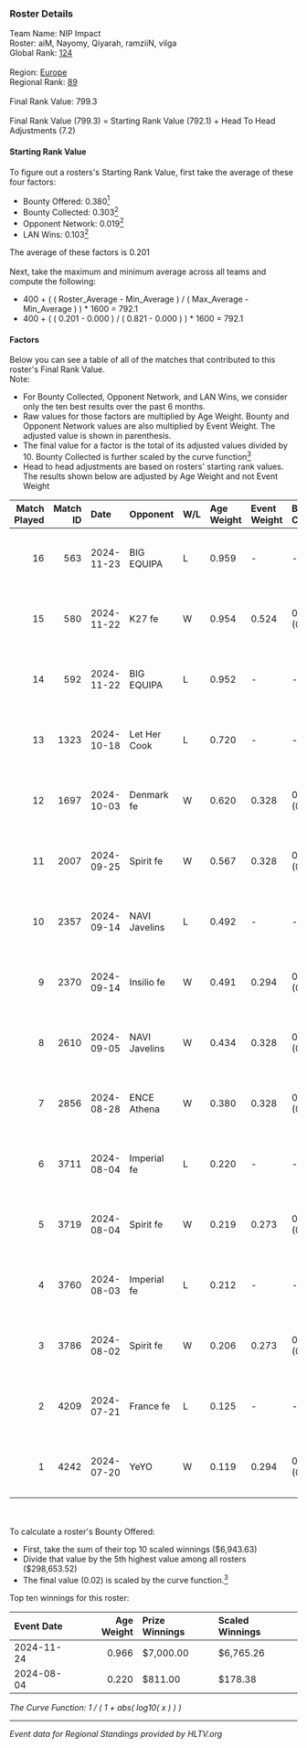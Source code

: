 ### Roster Details<br />
Team Name: NIP Impact<br />
Roster: aiM, Nayomy, Qiyarah, ramziiN, vilga<br />
Global Rank: [124](../../standings_global_2024_12_31.md)<br />
<br />
Region: [Europe]( ../../standings_europe_2024_12_31.md)<br />
Regional Rank: [89]( ../../standings_europe_2024_12_31.md)<br />
<br />
Final Rank Value:  799.3<br />
<br />
Final Rank Value (799.3) = Starting Rank Value (792.1) + Head To Head Adjustments (7.2)<br />

#### Starting Rank Value<br />
To figure out a rosters's Starting Rank Value, first take the average of these four factors:<br />
- Bounty Offered: 0.380[<sup>1</sup>](#table2)
- Bounty Collected: 0.303[<sup>2</sup>](#table1)
- Opponent Network: 0.019[<sup>2</sup>](#table1)
- LAN Wins: 0.103[<sup>2</sup>](#table1)

The average of these factors is 0.201<br />
<br />
Next, take the maximum and minimum average across all teams and compute the following:<br />
- 400 + ( ( Roster_Average - Min_Average ) / ( Max_Average - Min_Average ) ) * 1600 = 792.1
- 400 + ( ( 0.201 - 0.000 ) / ( 0.821 - 0.000 ) ) * 1600 = 792.1


#### Factors<br />
Below you can see a table of all of the matches that contributed to this roster's Final Rank Value.<br />
Note:<br />

- For Bounty Collected, Opponent Network, and LAN Wins, we consider only the ten best results over the past 6 months.
- Raw values for those factors are multiplied by Age Weight. Bounty and Opponent Network values are also multiplied by Event Weight. The adjusted value is shown in parenthesis.
- The final value for a factor is the total of its adjusted values divided by 10. Bounty Collected is further scaled by the curve function[<sup>3</sup>](#curveFunction)
- Head to head adjustments are based on rosters' starting rank values. The results shown below are adjusted by Age Weight and not Event Weight
<span id="table1"></span><br />


| Match Played | Match ID | Date       | Opponent      | W/L | Age Weight | Event Weight | Bounty Collected | Opponent Network | LAN Wins  | H2H Adj. | Roster                               |
| -: | -: | :- | :- | :- | :- | :- | :- | :- | :- | -: | :- |
|           16 |      563 | 2024-11-23 | BIG EQUIPA    | L   | 0.959      | -            | -                | -                | -         |   -12.80 | aiM, Nayomy, Qiyarah, ramziiN, vilga |
|           15 |      580 | 2024-11-22 | K27 fe        | W   | 0.954      | 0.524        | 0.015 (0.008)    | 0.146 (0.073)    | 1 (0.954) |    14.04 | aiM, Nayomy, Qiyarah, ramziiN, vilga |
|           14 |      592 | 2024-11-22 | BIG EQUIPA    | L   | 0.952      | -            | -                | -                | -         |   -13.07 | aiM, Nayomy, Qiyarah, ramziiN, vilga |
|           13 |     1323 | 2024-10-18 | Let Her Cook  | L   | 0.720      | -            | -                | -                | -         |   -15.82 | aiM, Nayomy, Qiyarah, ramziiN, vilga |
|           12 |     1697 | 2024-10-03 | Denmark fe    | W   | 0.620      | 0.328        | 0.018 (0.004)    | 0.120 (0.024)    | 0 (0.000) |     8.24 | aiM, Nayomy, Qiyarah, ramziiN, vilga |
|           11 |     2007 | 2024-09-25 | Spirit fe     | W   | 0.567      | 0.328        | 0.007 (0.001)    | 0.117 (0.022)    | 0 (0.000) |     5.59 | aiM, Nayomy, Qiyarah, ramziiN, vilga |
|           10 |     2357 | 2024-09-14 | NAVI Javelins | L   | 0.492      | -            | -                | -                | -         |    -1.40 | aiM, Nayomy, Qiyarah, ramziiN, vilga |
|            9 |     2370 | 2024-09-14 | Insilio fe    | W   | 0.491      | 0.294        | 0.001 (0.000)    | 0.007 (0.001)    | 0 (0.000) |     4.13 | aiM, Nayomy, Qiyarah, ramziiN, vilga |
|            8 |     2610 | 2024-09-05 | NAVI Javelins | W   | 0.434      | 0.328        | 0.258 (0.037)    | 0.399 (0.057)    | 0 (0.000) |    12.56 | aiM, Nayomy, Qiyarah, ramziiN, vilga |
|            7 |     2856 | 2024-08-28 | ENCE Athena   | W   | 0.380      | 0.328        | 0.003 (0.000)    | 0.012 (0.001)    | 0 (0.000) |     3.02 | aiM, Nayomy, Qiyarah, ramziiN, vilga |
|            6 |     3711 | 2024-08-04 | Imperial fe   | L   | 0.220      | -            | -                | -                | -         |    -0.60 | aiM, Nayomy, Qiyarah, ramziiN, vilga |
|            5 |     3719 | 2024-08-04 | Spirit fe     | W   | 0.219      | 0.273        | 0.007 (0.000)    | 0.117 (0.007)    | 0 (0.000) |     2.34 | aiM, Nayomy, Qiyarah, ramziiN, vilga |
|            4 |     3760 | 2024-08-03 | Imperial fe   | L   | 0.212      | -            | -                | -                | -         |    -0.57 | aiM, Nayomy, Qiyarah, ramziiN, vilga |
|            3 |     3786 | 2024-08-02 | Spirit fe     | W   | 0.206      | 0.273        | 0.007 (0.000)    | 0.117 (0.007)    | 0 (0.000) |     2.19 | aiM, Nayomy, Qiyarah, ramziiN, vilga |
|            2 |     4209 | 2024-07-21 | France fe     | L   | 0.125      | -            | -                | -                | -         |    -0.97 | aiM, Nayomy, Qiyarah, ramziiN, vilga |
|            1 |     4242 | 2024-07-20 | YeYO          | W   | 0.119      | 0.294        | 0.000 (0.000)    | 0.000 (0.000)    | 0 (0.000) |     0.38 | aiM, Nayomy, Qiyarah, ramziiN, vilga |

<br />
<span id="table2"></span><br />
To calculate a roster's Bounty Offered:<br />

- First, take the sum of their top 10 scaled winnings ($6,943.63)
- Divide that value by the 5th highest value among all rosters ($298,653.52)
- The final value (0.02) is scaled by the curve function.[<sup>3</sup>](#curveFunction)

Top ten winnings for this roster:<br />

| Event Date | Age Weight | Prize Winnings | Scaled Winnings |
| :- | -: | :- | :- |
| 2024-11-24 |      0.966 | $7,000.00      | $6,765.26       |
| 2024-08-04 |      0.220 | $811.00        | $178.38         |


<span id="curveFunction"></span>_The Curve Function: 1 / ( 1 + abs( log10( x ) ) )_<br />

---
_Event data for Regional Standings provided by HLTV.org_<br />
